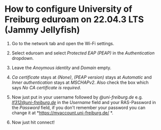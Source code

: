 # How to configure University of Freiburg eduroam on 22.04.3 LTS (Jammy Jellyfish)

1. Go to the network tab and open the Wi-Fi settings.  

2. Select eduroam and select *Protected EAP (PEAP)* in the *Authentication* dropdown.  

3. Leave the *Anoymous identity* and *Domain* empty.  

4. *Ca certificate* stays at *(None)*, *(PEAP version)* stays at *Automatic* and *Inner authentication* stays at *MSCHAPv2*. Also check the box which says *No CA certificate is required*.  
  
5. Now just put in your username followed by *@uni-freiburg.de* e.g. *lf312@uni-freiburg.de* in the *Username* field and your RAS-Password in the *Password* field, if you don't remember your password you can change it at *https://myaccount.uni-freiburg.de/ *.

6. Now just hit connect!
